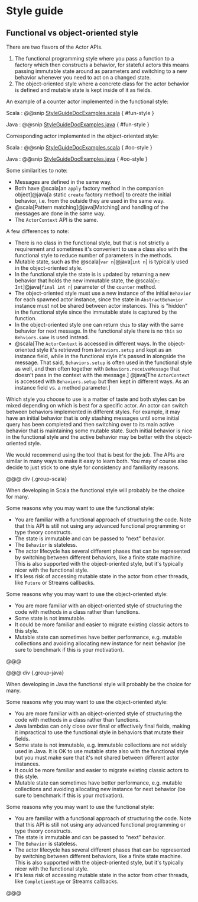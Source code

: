 # Style guide

## Functional vs object-oriented style

There are two flavors of the Actor APIs.

1. The functional programming style where you pass a function to a factory which then constructs a behavior,
  for stateful actors this means passing immutable state around as parameters and switching to a new behavior
  whenever you need to act on a changed state.
1. The object-oriented style where a concrete class for the actor behavior is defined and mutable
  state is kept inside of it as fields.

An example of a counter actor implemented in the functional style:

Scala
:  @@snip [StyleGuideDocExamples.scala](/akka-actor-typed-tests/src/test/scala/docs/akka/typed/StyleGuideDocExamples.scala) { #fun-style }

Java
:  @@snip [StyleGuideDocExamples.java](/akka-actor-typed-tests/src/test/java/jdocs/akka/typed/StyleGuideDocExamples.java) { #fun-style }

Corresponding actor implemented in the object-oriented style:

Scala
:  @@snip [StyleGuideDocExamples.scala](/akka-actor-typed-tests/src/test/scala/docs/akka/typed/StyleGuideDocExamples.scala) { #oo-style }

Java
:  @@snip [StyleGuideDocExamples.java](/akka-actor-typed-tests/src/test/java/jdocs/akka/typed/StyleGuideDocExamples.java) { #oo-style }

Some similarities to note:

* Messages are defined in the same way.
* Both have @scala[an `apply` factory method in the companion object]@java[a static `create` factory method] to
  create the initial behavior, i.e. from the outside they are used in the same way.
* @scala[Pattern matching]@java[Matching] and handling of the messages are done in the same way.
* The `ActorContext` API is the same.

A few differences to note:

* There is no class in the functional style, but that is not strictly a requirement and sometimes it's
  convenient to use a class also with the functional style to reduce number of parameters in the methods.
* Mutable state, such as the @scala[`var n`]@java[`int n`] is typically used in the object-oriented style.
* In the functional style the state is is updated by returning a new behavior that holds the new immutable state,
  the @scala[`n: Int`]@java[`final int n`] parameter of the `counter` method.
* The object-oriented style must use a new instance of the initial `Behavior` for each spawned actor instance,
  since the state in `AbstractBehavior` instance must not be shared between actor instances.
  This is "hidden" in the functional style since the immutable state is captured by the function.
* In the object-oriented style one can return `this` to stay with the same behavior for next message.
  In the functional style there is no `this` so `Behviors.same` is used instead.
* @scala[The `ActorContext` is accessed in different ways. In the object-oriented style it's retrieved from
  `Behaviors.setup` and kept as an instance field, while in the functional style it's passed in alongside
  the message. That said, `Behaviors.setup` is often used in the functional style as well, and then
  often together with `Behaviors.receiveMessage` that doesn't pass in the context with the message.]
  @java[The `ActorContext` is accessed with `Behaviors.setup` but then kept in different ways.
  As an instance field vs. a method parameter.]

Which style you choose to use is a matter of taste and both styles can be mixed depending on which is best
for a specific actor. An actor can switch between behaviors implemented in different styles.
For example, it may have an initial behavior that is only stashing messages until some initial query has been
completed and then switching over to its main active behavior that is maintaining some mutable state. Such
initial behavior is nice in the functional style and the active behavior may be better with the
object-oriented style.

We would recommend using the tool that is best for the job. The APIs are similar in many ways to make it
easy to learn both. You may of course also decide to just stick to one style for consistency and
familiarity reasons.

@@@ div {.group-scala}

When developing in Scala the functional style will probably be the choice for many.

Some reasons why you may want to use the functional style:

* You are familiar with a functional approach of structuring the code. Note that this API is still
  not using any advanced functional programming or type theory constructs.
* The state is immutable and can be passed to "next" behavior.
* The `Behavior` is stateless.
* The actor lifecycle has several different phases that can be represented by switching between different
  behaviors, like a finite state machine. This is also supported with the object-oriented style, but
  it's typically nicer with the functional style.
* It's less risk of accessing mutable state in the actor from other threads, like `Future` or Streams
  callbacks.

Some reasons why you may want to use the object-oriented style:

* You are more familiar with an object-oriented style of structuring the code with methods
  in a class rather than functions.
* Some state is not immutable.
* It could be more familiar and easier to migrate existing classic actors to this style.
* Mutable state can sometimes have better performance, e.g. mutable collections and
  avoiding allocating new instance for next behavior (be sure to benchmark if this is your
  motivation).

@@@

@@@ div {.group-java}

When developing in Java the functional style will probably be the choice for many.

Some reasons why you may want to use the object-oriented style:

* You are more familiar with an object-oriented style of structuring the code with methods
  in a class rather than functions.
* Java lambdas can only close over final or effectively final fields, making it
  impractical to use the functional style in behaviors that mutate their fields.
* Some state is not immutable, e.g. immutable collections are not widely used in Java.
  It is OK to use mutable state also with the functional style but you must make sure
  that it's not shared between different actor instances.
* It could be more familiar and easier to migrate existing classic actors to this style.
* Mutable state can sometimes have better performance, e.g. mutable collections and
  avoiding allocating new instance for next behavior (be sure to benchmark if this is your
  motivation).

Some reasons why you may want to use the functional style:

* You are familiar with a functional approach of structuring the code. Note that this API is still
  not using any advanced functional programming or type theory constructs.
* The state is immutable and can be passed to "next" behavior.
* The `Behavior` is stateless.
* The actor lifecycle has several different phases that can be represented by switching between different
  behaviors, like a finite state machine. This is also supported with the object-oriented style, but
  it's typically nicer with the functional style.
* It's less risk of accessing mutable state in the actor from other threads, like `CompletionStage` or Streams
  callbacks.

@@@

